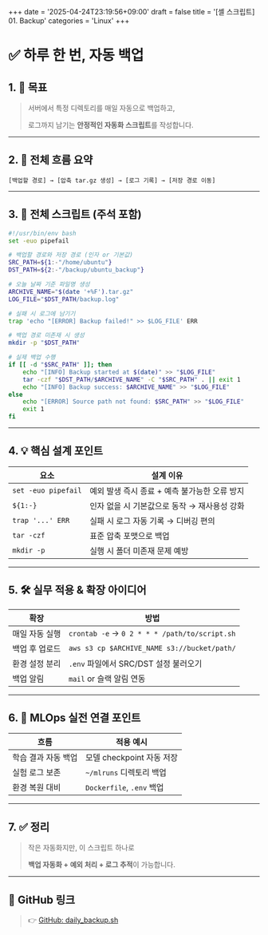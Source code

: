 +++
date = '2025-04-24T23:19:56+09:00'
draft = false
title = '[셸 스크립트] 01. Backup'
categories = 'Linux'
+++

# ✅ 하루 한 번, 자동 백업

## 1. 🎯 목표

> 서버에서 특정 디렉토리를 매일 자동으로 백업하고,
> 
> 
> 로그까지 남기는 **안정적인 자동화 스크립트**를 작성합니다.
> 

---

## 2. 🧠 전체 흐름 요약

```
[백업할 경로] → [압축 tar.gz 생성] → [로그 기록] → [저장 경로 이동]
```

---

## 3. 🔧 전체 스크립트 (주석 포함)

```bash
#!/usr/bin/env bash
set -euo pipefail

# 백업할 경로와 저장 경로 (인자 or 기본값)
SRC_PATH=${1:-"/home/ubuntu"}
DST_PATH=${2:-"/backup/ubuntu_backup"}

# 오늘 날짜 기준 파일명 생성
ARCHIVE_NAME="$(date '+%F').tar.gz"
LOG_FILE="$DST_PATH/backup.log"

# 실패 시 로그에 남기기
trap 'echo "[ERROR] Backup failed!" >> $LOG_FILE' ERR

# 백업 경로 미존재 시 생성
mkdir -p "$DST_PATH"

# 실제 백업 수행
if [[ -d "$SRC_PATH" ]]; then
    echo "[INFO] Backup started at $(date)" >> "$LOG_FILE"
    tar -czf "$DST_PATH/$ARCHIVE_NAME" -C "$SRC_PATH" . || exit 1
    echo "[INFO] Backup success: $ARCHIVE_NAME" >> "$LOG_FILE"
else
    echo "[ERROR] Source path not found: $SRC_PATH" >> "$LOG_FILE"
    exit 1
fi
```

---

## 4. 💡 핵심 설계 포인트

| 요소 | 설계 이유 |
| --- | --- |
| `set -euo pipefail` | 예외 발생 즉시 종료 + 예측 불가능한 오류 방지 |
| `${1:-}` | 인자 없을 시 기본값으로 동작 → 재사용성 강화 |
| `trap '...' ERR` | 실패 시 로그 자동 기록 → 디버깅 편의 |
| `tar -czf` | 표준 압축 포맷으로 백업 |
| `mkdir -p` | 실행 시 폴더 미존재 문제 예방 |

---

## 5. 🛠️ 실무 적용 & 확장 아이디어

| 확장 | 방법 |
| --- | --- |
| 매일 자동 실행 | `crontab -e` → `0 2 * * * /path/to/script.sh` |
| 백업 후 업로드 | `aws s3 cp $ARCHIVE_NAME s3://bucket/path/` |
| 환경 설정 분리 | `.env` 파일에서 SRC/DST 설정 불러오기 |
| 백업 알림 | `mail` or 슬랙 알림 연동 |

---

## 6. 🔧 MLOps 실전 연결 포인트

| 흐름 | 적용 예시 |
| --- | --- |
| 학습 결과 자동 백업 | 모델 checkpoint 자동 저장 |
| 실험 로그 보존 | `~/mlruns` 디렉토리 백업 |
| 환경 복원 대비 | `Dockerfile`, `.env` 백업 |

---

## 7. ✅ 정리

> 작은 자동화지만, 이 스크립트 하나로
> 
> 
> **백업 자동화 + 예외 처리 + 로그 추적**이 가능합니다.
> 

---

## 📎 GitHub 링크

> 👉 [GitHub: daily_backup.sh](https://github.com/keonhoban/shell-scripts)
>
